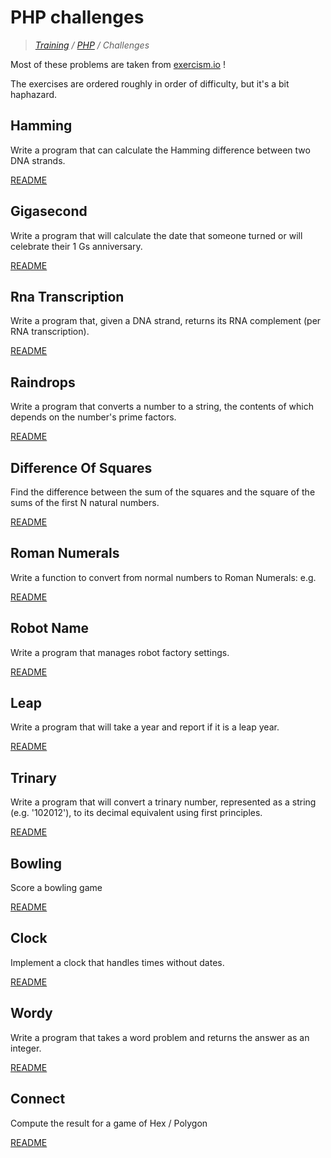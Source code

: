 # PHP challenges

>_[Training](https://github.com/simplonco/training) / [PHP](https://github.com/simplonco/php) / Challenges_

Most of these problems are taken from [exercism.io](http://exercism.io) !

The exercises are ordered roughly in order of difficulty, but it's a bit
haphazard.


## Hamming 

Write a program that can calculate the Hamming difference between two
DNA strands.

[README](https://github.com/simplonco/php-hamming)


## Gigasecond 

Write a program that will calculate the date that someone turned or will
celebrate their 1 Gs anniversary.

[README](https://github.com/simplonco/php-gigasecond)


## Rna Transcription 

Write a program that, given a DNA strand, returns its RNA complement
(per RNA transcription).

[README](https://github.com/simplonco/php-rna-transcription)


## Raindrops 

Write a program that converts a number to a string, the contents of
which depends on the number's prime factors.

[README](https://github.com/simplonco/php-raindrops)


## Difference Of Squares 

Find the difference between the sum of the squares and the square of the
sums of the first N natural numbers.

[README](https://github.com/simplonco/php-difference-of-squares)


## Roman Numerals 

Write a function to convert from normal numbers to Roman Numerals: e.g.

[README](https://github.com/simplonco/php-roman-numerals)


## Robot Name 

Write a program that manages robot factory settings.

[README](https://github.com/simplonco/php-robot-name)


## Leap 

Write a program that will take a year and report if it is a leap year.

[README](https://github.com/simplonco/php-leap)


## Trinary 

Write a program that will convert a trinary number, represented as a
string (e.g. '102012'), to its decimal equivalent using first
principles.

[README](https://github.com/simplonco/php-trinary)


## Bowling 

Score a bowling game

[README](https://github.com/simplonco/php-bowling)


## Clock 

Implement a clock that handles times without dates.

[README](https://github.com/simplonco/php-clock)


## Wordy 

Write a program that takes a word problem and returns the answer as an
integer.

[README](https://github.com/simplonco/php-wordy)


## Connect 

Compute the result for a game of Hex / Polygon

[README](https://github.com/simplonco/php-connect)
